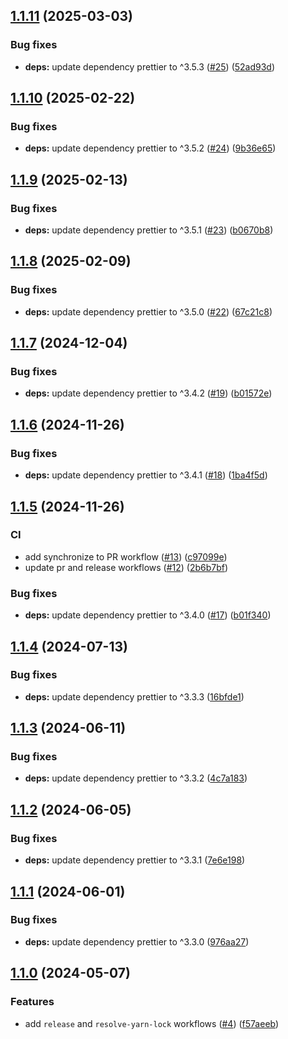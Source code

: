 ## [1.1.11](https://github.com/technology-studio/prettier-config/compare/v1.1.10...v1.1.11) (2025-03-03)


### Bug fixes

* **deps:** update dependency prettier to ^3.5.3 ([#25](https://github.com/technology-studio/prettier-config/issues/25)) ([52ad93d](https://github.com/technology-studio/prettier-config/commit/52ad93d374cd0284da5c4941edf574c8f5fe136d))

## [1.1.10](https://github.com/technology-studio/prettier-config/compare/v1.1.9...v1.1.10) (2025-02-22)


### Bug fixes

* **deps:** update dependency prettier to ^3.5.2 ([#24](https://github.com/technology-studio/prettier-config/issues/24)) ([9b36e65](https://github.com/technology-studio/prettier-config/commit/9b36e650ef0bae92012fa7829d94a94988104844))

## [1.1.9](https://github.com/technology-studio/prettier-config/compare/v1.1.8...v1.1.9) (2025-02-13)


### Bug fixes

* **deps:** update dependency prettier to ^3.5.1 ([#23](https://github.com/technology-studio/prettier-config/issues/23)) ([b0670b8](https://github.com/technology-studio/prettier-config/commit/b0670b815922b75ea9baa9c26ea9ee938d786478))

## [1.1.8](https://github.com/technology-studio/prettier-config/compare/v1.1.7...v1.1.8) (2025-02-09)


### Bug fixes

* **deps:** update dependency prettier to ^3.5.0 ([#22](https://github.com/technology-studio/prettier-config/issues/22)) ([67c21c8](https://github.com/technology-studio/prettier-config/commit/67c21c8af09e3878ed53c9f9137de9aae41f49bf))

## [1.1.7](https://github.com/technology-studio/prettier-config/compare/v1.1.6...v1.1.7) (2024-12-04)


### Bug fixes

* **deps:** update dependency prettier to ^3.4.2 ([#19](https://github.com/technology-studio/prettier-config/issues/19)) ([b01572e](https://github.com/technology-studio/prettier-config/commit/b01572ee17686aaf3339c6a95f0fb4194169ecac))

## [1.1.6](https://github.com/technology-studio/prettier-config/compare/v1.1.5...v1.1.6) (2024-11-26)


### Bug fixes

* **deps:** update dependency prettier to ^3.4.1 ([#18](https://github.com/technology-studio/prettier-config/issues/18)) ([1ba4f5d](https://github.com/technology-studio/prettier-config/commit/1ba4f5d9f70a1fcc8c655893b68454068ae1e83f))

## [1.1.5](https://github.com/technology-studio/prettier-config/compare/v1.1.4...v1.1.5) (2024-11-26)


### CI

* add synchronize to PR workflow ([#13](https://github.com/technology-studio/prettier-config/issues/13)) ([c97099e](https://github.com/technology-studio/prettier-config/commit/c97099ed16e2ddac9e4de1f84b49905e379215e5))
* update pr and release workflows ([#12](https://github.com/technology-studio/prettier-config/issues/12)) ([2b6b7bf](https://github.com/technology-studio/prettier-config/commit/2b6b7bf2c66f8f3e7c00bb8d5d7eaa5c87964db9))


### Bug fixes

* **deps:** update dependency prettier to ^3.4.0 ([#17](https://github.com/technology-studio/prettier-config/issues/17)) ([b01f340](https://github.com/technology-studio/prettier-config/commit/b01f3406509b0453beab480d19c436121fbaa3c2))

## [1.1.4](https://github.com/technology-studio/prettier-config/compare/v1.1.3...v1.1.4) (2024-07-13)


### Bug fixes

* **deps:** update dependency prettier to ^3.3.3 ([16bfde1](https://github.com/technology-studio/prettier-config/commit/16bfde1564ce4f4ff52a405a162582e2925aadd8))

## [1.1.3](https://github.com/technology-studio/prettier-config/compare/v1.1.2...v1.1.3) (2024-06-11)


### Bug fixes

* **deps:** update dependency prettier to ^3.3.2 ([4c7a183](https://github.com/technology-studio/prettier-config/commit/4c7a1839b6b49595fd13971468a1964488831e53))

## [1.1.2](https://github.com/technology-studio/prettier-config/compare/v1.1.1...v1.1.2) (2024-06-05)


### Bug fixes

* **deps:** update dependency prettier to ^3.3.1 ([7e6e198](https://github.com/technology-studio/prettier-config/commit/7e6e1980babf49c75bcfdabc2d83ab5c09a879d9))

## [1.1.1](https://github.com/technology-studio/prettier-config/compare/v1.1.0...v1.1.1) (2024-06-01)


### Bug fixes

* **deps:** update dependency prettier to ^3.3.0 ([976aa27](https://github.com/technology-studio/prettier-config/commit/976aa27912894ebdd26abd3bc33306488f2fc323))

## [1.1.0](https://github.com/technology-studio/prettier-config/compare/v1.0.0...v1.1.0) (2024-05-07)


### Features

* add `release` and `resolve-yarn-lock` workflows ([#4](https://github.com/technology-studio/prettier-config/issues/4)) ([f57aeeb](https://github.com/technology-studio/prettier-config/commit/f57aeebbf663d841b00c88e636f2c34f78f38cd0))
